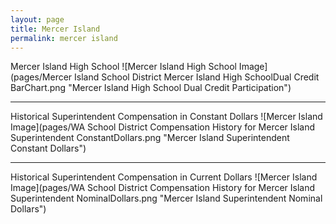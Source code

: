 ```yaml
---
layout: page
title: Mercer Island
permalink: mercer island
---
```



Mercer Island High School
![Mercer Island High School Image](pages/Mercer Island School District Mercer Island High SchoolDual Credit BarChart.png "Mercer Island High School Dual Credit Participation")

___

Historical Superintendent Compensation in Constant Dollars
![Mercer Island Image](pages/WA School District Compensation History for Mercer Island Superintendent ConstantDollars.png "Mercer Island Superintendent Constant Dollars")

___

Historical Superintendent Compensation in Current Dollars
![Mercer Island Image](pages/WA School District Compensation History for Mercer Island Superintendent NominalDollars.png "Mercer Island Superintendent Nominal Dollars")